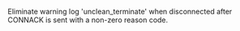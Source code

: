 Eliminate warning log 'unclean_terminate' when disconnected after CONNACK is sent with a non-zero reason code.
